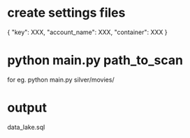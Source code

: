 
# create settings files
{
"key": XXX,
"account_name": XXX,
"container": XXX
}

# python main.py path_to_scan
for eg. python main.py silver/movies/

# output 
data_lake.sql